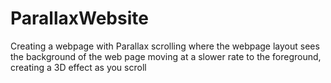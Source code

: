 # ParallaxWebsite
Creating a webpage with Parallax scrolling where the webpage layout sees the background of the web page moving at a slower rate to the foreground, creating a 3D effect as you scroll
